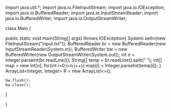 import java.util.*;
import java.io.FileInputStream;
import java.io.IOException;
import java.io.BufferedReader;
import java.io.InputStreamReader;
import java.io.BufferedWriter;
import java.io.OutputStreamWriter;



class Main {

  public static void main(String[] args) throws IOException{
    System.setIn(new FileInputStream("input.txt"));
    BufferedReader br = new BufferedReader(new InputStreamReader(System.in));
    BufferedWriter bw = new BufferedWriter(new OutputStreamWriter(System.out));
    int n = Integer.parseInt(br.readLine());
    String[] temp = br.readLine().split(" ");
    int[] map = new int[n];
    for(int i=0;i<n;i++){
      map[i] = Integer.parseInt(temp[i]);
    }
    ArrayList<Integer, Integer> R = new ArrayList<>();
    
    bw.flush();
    bw.close();
  }

}
